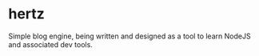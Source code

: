 hertz
=====

Simple blog engine, being written and designed as a tool to learn NodeJS and associated dev tools.
